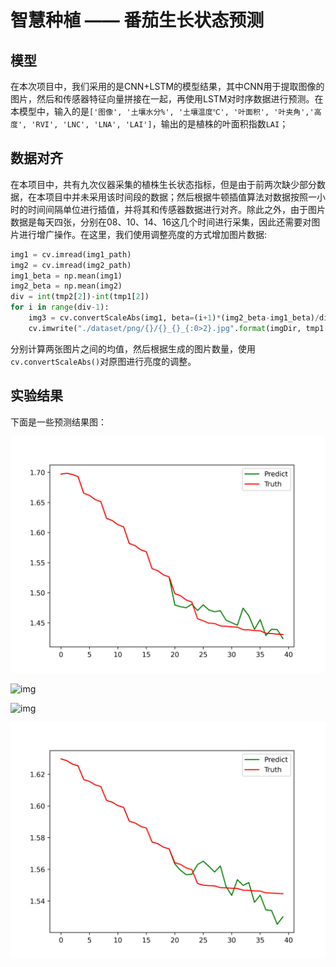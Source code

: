 # 智慧种植 —— 番茄生长状态预测

## 模型

在本次项目中，我们采用的是CNN+LSTM的模型结果，其中CNN用于提取图像的图片，然后和传感器特征向量拼接在一起，再使用LSTM对时序数据进行预测。在本模型中，输入的是`['图像', '土壤水分%', '土壤温度℃', '叶面积', '叶夹角','高度', 'RVI', 'LNC', 'LNA', 'LAI']`，输出的是植株的叶面积指数`LAI`；

## 数据对齐

在本项目中，共有九次仪器采集的植株生长状态指标，但是由于前两次缺少部分数据，在本项目中并未采用该时间段的数据；然后根据牛顿插值算法对数据按照一小时的时间间隔单位进行插值，并将其和传感器数据进行对齐。除此之外，由于图片数据是每天四张，分别在08、10、14、16这几个时间进行采集，因此还需要对图片进行增广操作。在这里，我们使用调整亮度的方式增加图片数据:

```Python
img1 = cv.imread(img1_path)
img2 = cv.imread(img2_path)
img1_beta = np.mean(img1)
img2_beta = np.mean(img2)
div = int(tmp2[2])-int(tmp1[2])
for i in range(div-1):
    img3 = cv.convertScaleAbs(img1, beta=(i+1)*(img2_beta-img1_beta)/div, alpha=1)
    cv.imwrite("./dataset/png/{}/{}_{}_{:0>2}.jpg".format(imgDir, tmp1[0], tmp1[1], int(tmp1[2])+i+1), img3)
```

分别计算两张图片之间的均值，然后根据生成的图片数量，使用`cv.convertScaleAbs()`对原图进行亮度的调整。

## 实验结果

下面是一些预测结果图：

![img](./pic/1.png)

![img](./pic./2.png)

![img](./pic/png)

![img](./pic/4.png)